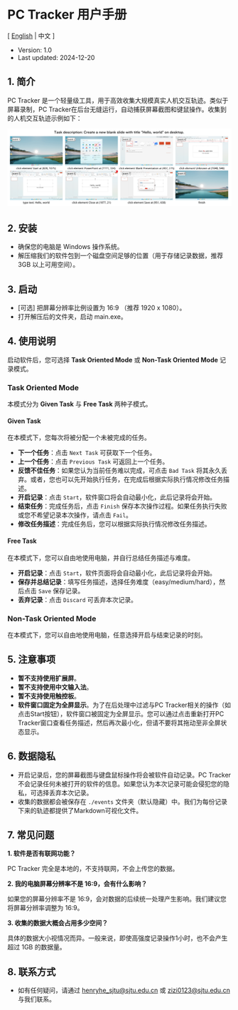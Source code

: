 # PC Tracker 用户手册

\[ [English](./README.md) | 中文 \]

- Version: 1.0
- Last updated: 2024-12-20

## 1. 简介

PC Tracker 是一个轻量级工具，用于高效收集大规模真实人机交互轨迹。类似于屏幕录制，PC Tracker在后台无缝运行，自动捕获屏幕截图和键鼠操作。收集到的人机交互轨迹示例如下：

![raw_trajectory_example](../assets/raw_trajectory_example.png)

## 2. 安装

- 确保您的电脑是 Windows 操作系统。
- 解压缩我们的软件包到一个磁盘空间足够的位置（用于存储记录数据，推荐 3GB 以上可用空间）。

## 3. 启动

- [可选] 把屏幕分辨率比例设置为 16:9 （推荐 1920 x 1080）。
- 打开解压后的文件夹，启动 main.exe。

## 4. 使用说明

启动软件后，您可选择 **Task Oriented Mode** 或 **Non-Task Oriented Mode** 记录模式。

### Task Oriented Mode

本模式分为 **Given Task** 与 **Free Task** 两种子模式。

#### Given Task

在本模式下，您每次将被分配一个未被完成的任务。

- **下一个任务**：点击 `Next Task` 可获取下一个任务。
- **上一个任务**：点击 `Previous Task` 可返回上一个任务。
- **反馈不佳任务**：如果您认为当前任务难以完成，可点击 `Bad Task` 将其永久丢弃。或者，您也可以先开始执行任务，在完成后根据实际执行情况修改任务描述。
- **开启记录**：点击 `Start`，软件窗口将会自动最小化，此后记录将会开始。
- **结束任务**：完成任务后，点击 `Finish` 保存本次操作过程。如果任务执行失败或您不希望记录本次操作，请点击 `Fail`。
- **修改任务描述**：完成任务后，您可以根据实际执行情况修改任务描述。

#### Free Task

在本模式下，您可以自由地使用电脑，并自行总结任务描述与难度。

- **开启记录**：点击 `Start`，软件页面将会自动最小化，此后记录将会开始。
- **保存并总结记录**：填写任务描述，选择任务难度（easy/medium/hard），然后点击 `Save` 保存记录。
- **丢弃记录**：点击 `Discard` 可丢弃本次记录。

### Non-Task Oriented Mode

在本模式下，您可以自由地使用电脑，任意选择开启与结束记录的时刻。

## 5. 注意事项

- **暂不支持使用扩展屏**。
- **暂不支持使用中文输入法**。
- **暂不支持使用触控板**。
- **软件窗口固定为全屏显示**。为了在后处理中过滤与PC Tracker相关的操作（如点击Start按钮），软件窗口被固定为全屏显示。您可以通过点击重新打开PC Tracker窗口查看任务描述，然后再次最小化，但请不要将其拖动至非全屏状态显示。

## 6. 数据隐私

- 开启记录后，您的屏幕截图与键盘鼠标操作将会被软件自动记录。PC Tracker不会记录任何未被打开的软件的信息。如果您认为本次记录可能会侵犯您的隐私，可选择丢弃本次记录。
- 收集的数据都会被保存在 `./events` 文件夹（默认隐藏）中。我们为每份记录下来的轨迹都提供了Markdown可视化文件。

## 7. 常见问题

**1. 软件是否有联网功能？**

PC Tracker 完全是本地的，不支持联网，不会上传您的数据。

**2. 我的电脑屏幕分辨率不是 16:9，会有什么影响？**

如果您的屏幕分辨率不是 16:9，会对数据的后续统一处理产生影响。我们建议您将屏幕分辨率调整为 16:9。

**3. 收集的数据大概会占用多少空间？**

具体的数据大小视情况而异。一般来说，即使高强度记录操作1小时，也不会产生超过 1GB 的数据量。

## 8. 联系方式

- 如有任何疑问，请通过 henryhe_sjtu@sjtu.edu.cn 或 zizi0123@sjtu.edu.cn 与我们联系。
